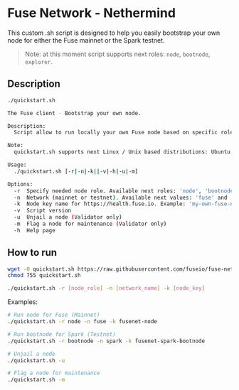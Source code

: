 # Fuse Network - Nethermind

This custom .sh script is designed to help you easily bootstrap your own node for either the Fuse mainnet or the Spark testnet.

> Note: at this moment script supports next roles: `node`, `bootnode`, `explorer`.

## Description

```bash
./quickstart.sh

The Fuse client - Bootstrap your own node.

Description:
  Script allow to run locally your own Fuse node based on specific role.

Note:
  quickstart.sh supports next Linux / Unix based distributions: Ubuntu, Debian, Fedora, CentOS, RHEL.

Usage:
  ./quickstart.sh [-r|-n|-k||-v|-h|-u|-m]

Options:
  -r  Specify needed node role. Available next roles: 'node', 'bootnode', 'explorer'
  -n  Network (mainnet or testnet). Available next values: 'fuse' and 'spark'
  -k  Node key name for https://health.fuse.io. Example: 'my-own-fuse-node'
  -v  Script version
  -u  Unjail a node (Validator only)
  -m  Flag a node for maintenance (Validator only)
  -h  Help page
```

## How to run

```bash
wget -O quickstart.sh https://raw.githubusercontent.com/fuseio/fuse-network/master/nethermind/quickstart.sh
chmod 755 quickstart.sh
```

```bash
./quickstart.sh -r [node_role] -n [network_name] -k [node_key]
```

Examples:

```bash
# Run node for Fuse (Mainnet)
./quickstart.sh -r node -n fuse -k fusenet-node

# Run bootnode for Spark (Testnet)
./quickstart.sh -r bootnode -n spark -k fusenet-spark-bootnode

# Unjail a node
./quickstart.sh -u

# Flag a node for maintenance
./quickstart.sh -m
```
